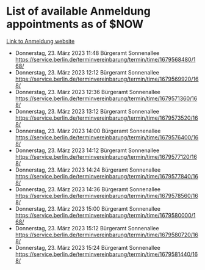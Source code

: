# List of available Anmeldung appointments as of $NOW
[Link to Anmeldung website](https://service.berlin.de/terminvereinbarung/termin/tag.php?termin=1&anliegen[]=120686&dienstleisterlist=122210,122217,327316,122219,327312,122227,327314,122231,327346,122243,327348,122254,122252,329742,122260,329745,122262,329748,122271,327278,122273,327274,122277,327276,330436,122280,327294,122282,327290,122284,327292,122291,327270,122285,327266,122286,327264,122296,327268,150230,329760,122297,327286,122294,327284,122312,329763,122314,329775,122304,327330,122311,327334,122309,327332,317869,122281,327352,122279,329772,122283,122276,327324,122274,327326,122267,329766,122246,327318,122251,327320,122257,327322,122208,327298,122226,327300&herkunft=http%3A%2F%2Fservice.berlin.de%2Fdienstleistung%2F120686%2F)
- Donnerstag, 23. März 2023 11:48 Bürgeramt Sonnenallee https://service.berlin.de/terminvereinbarung/termin/time/1679568480/168/
- Donnerstag, 23. März 2023 12:12 Bürgeramt Sonnenallee https://service.berlin.de/terminvereinbarung/termin/time/1679569920/168/
- Donnerstag, 23. März 2023 12:36 Bürgeramt Sonnenallee https://service.berlin.de/terminvereinbarung/termin/time/1679571360/168/
- Donnerstag, 23. März 2023 13:12 Bürgeramt Sonnenallee https://service.berlin.de/terminvereinbarung/termin/time/1679573520/168/
- Donnerstag, 23. März 2023 14:00 Bürgeramt Sonnenallee https://service.berlin.de/terminvereinbarung/termin/time/1679576400/168/
- Donnerstag, 23. März 2023 14:12 Bürgeramt Sonnenallee https://service.berlin.de/terminvereinbarung/termin/time/1679577120/168/
- Donnerstag, 23. März 2023 14:24 Bürgeramt Sonnenallee https://service.berlin.de/terminvereinbarung/termin/time/1679577840/168/
- Donnerstag, 23. März 2023 14:36 Bürgeramt Sonnenallee https://service.berlin.de/terminvereinbarung/termin/time/1679578560/168/
- Donnerstag, 23. März 2023 15:00 Bürgeramt Sonnenallee https://service.berlin.de/terminvereinbarung/termin/time/1679580000/168/
- Donnerstag, 23. März 2023 15:12 Bürgeramt Sonnenallee https://service.berlin.de/terminvereinbarung/termin/time/1679580720/168/
- Donnerstag, 23. März 2023 15:24 Bürgeramt Sonnenallee https://service.berlin.de/terminvereinbarung/termin/time/1679581440/168/
